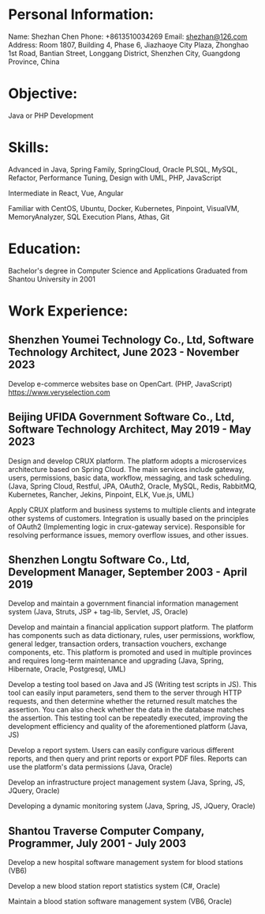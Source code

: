 # Personal Information:
Name: Shezhan Chen
Phone: +8613510034269
Email: shezhan@126.com
Address: Room 1807, Building 4, Phase 6, Jiazhaoye City Plaza, Zhonghao 1st Road, Bantian Street, Longgang District, Shenzhen City, Guangdong Province, China

# Objective: 
Java or PHP Development

# Skills:

Advanced in Java, Spring Family, SpringCloud, Oracle PLSQL, MySQL, Refactor, Performance Tuning, Design with UML, PHP, JavaScript

Intermediate in React, Vue, Angular

Familiar with CentOS, Ubuntu, Docker, Kubernetes, Pinpoint, VisualVM, MemoryAnalyzer, SQL Execution Plans, Athas, Git

# Education:
Bachelor's degree in Computer Science and Applications
Graduated from Shantou University in 2001

# Work Experience:
## Shenzhen Youmei Technology Co., Ltd, Software Technology Architect, June 2023 - November 2023

Develop e-commerce websites base on OpenCart.  (PHP, JavaScript)  https://www.veryselection.com


## Beijing UFIDA Government Software Co., Ltd, Software Technology Architect, May 2019 - May 2023

Design and develop CRUX platform. The platform adopts a microservices architecture based on Spring Cloud. The main services include gateway, users, permissions, basic data, workflow, messaging, and task scheduling. (Java, Spring Cloud, Restful, JPA, OAuth2, Oracle, MySQL, Redis, RabbitMQ, Kubernetes, Rancher, Jekins, Pinpoint, ELK, Vue.js, UML)

Apply CRUX platform and business systems to multiple clients and integrate other systems of customers. Integration is usually based on the principles of OAuth2 (Implementing logic in crux-gateway service). Responsible for resolving performance issues, memory overflow issues, and other issues. 


## Shenzhen Longtu Software Co., Ltd, Development Manager, September 2003 - April 2019

Develop and maintain a government financial information management system (Java, Struts, JSP + tag-lib, Servlet, JS, Oracle)

Develop and maintain a financial application support platform. The platform has components such as data dictionary, rules, user permissions, workflow, general ledger, transaction orders, transaction vouchers, exchange components, etc. This platform is promoted and used in multiple provinces and requires long-term maintenance and upgrading (Java, Spring, Hibernate, Oracle, Postgresql, UML)

Develop a testing tool based on Java and JS (Writing test scripts in JS). This tool can easily input parameters, send them to the server through HTTP requests, and then determine whether the returned result matches the assertion. You can also check whether the data in the database matches the assertion.  This testing tool can be repeatedly executed, improving the development efficiency and quality of the aforementioned platform (Java, JS)

Develop a report system. Users can easily configure various different reports, and then query and print reports or export PDF files. Reports can use the platform's data permissions (Java, Oracle)

Develop an infrastructure project management system (Java, Spring, JS, JQuery, Oracle)

Developing a dynamic monitoring system (Java, Spring, JS, JQuery, Oracle)


## Shantou Traverse Computer Company, Programmer, July 2001 - July 2003

Develop a new hospital software management system for blood stations (VB6)

Develop a new blood station report statistics system (C#, Oracle)

Maintain a blood station software management system (VB6, Oracle)





